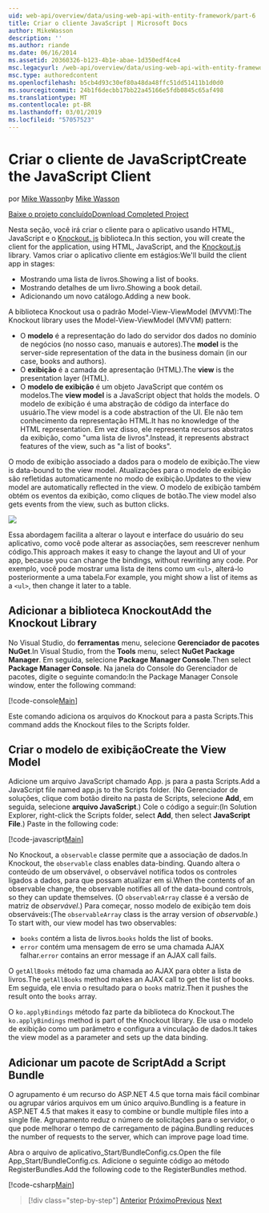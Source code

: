 ```yaml
---
uid: web-api/overview/data/using-web-api-with-entity-framework/part-6
title: Criar o cliente JavaScript | Microsoft Docs
author: MikeWasson
description: ''
ms.author: riande
ms.date: 06/16/2014
ms.assetid: 20360326-b123-4b1e-abae-1d350edf4ce4
msc.legacyurl: /web-api/overview/data/using-web-api-with-entity-framework/part-6
msc.type: authoredcontent
ms.openlocfilehash: b5cb4d93c30ef80a48da48ffc51dd51411b1d0d0
ms.sourcegitcommit: 24b1f6decbb17bb22a45166e5fdb0845c65af498
ms.translationtype: MT
ms.contentlocale: pt-BR
ms.lasthandoff: 03/01/2019
ms.locfileid: "57057523"
---
```

<a name="create-the-javascript-client"></a><span data-ttu-id="c01e1-102">Criar o cliente de JavaScript</span><span class="sxs-lookup"><span data-stu-id="c01e1-102">Create the JavaScript Client</span></span>
====================
<span data-ttu-id="c01e1-103">por [Mike Wasson](https://github.com/MikeWasson)</span><span class="sxs-lookup"><span data-stu-id="c01e1-103">by [Mike Wasson](https://github.com/MikeWasson)</span></span>

[<span data-ttu-id="c01e1-104">Baixe o projeto concluído</span><span class="sxs-lookup"><span data-stu-id="c01e1-104">Download Completed Project</span></span>](https://github.com/MikeWasson/BookService)

<span data-ttu-id="c01e1-105">Nesta seção, você irá criar o cliente para o aplicativo usando HTML, JavaScript e o [Knockout. js](http://knockoutjs.com/) biblioteca.</span><span class="sxs-lookup"><span data-stu-id="c01e1-105">In this section, you will create the client for the application, using HTML, JavaScript, and the [Knockout.js](http://knockoutjs.com/) library.</span></span> <span data-ttu-id="c01e1-106">Vamos criar o aplicativo cliente em estágios:</span><span class="sxs-lookup"><span data-stu-id="c01e1-106">We'll build the client app in stages:</span></span>

- <span data-ttu-id="c01e1-107">Mostrando uma lista de livros.</span><span class="sxs-lookup"><span data-stu-id="c01e1-107">Showing a list of books.</span></span>
- <span data-ttu-id="c01e1-108">Mostrando detalhes de um livro.</span><span class="sxs-lookup"><span data-stu-id="c01e1-108">Showing a book detail.</span></span>
- <span data-ttu-id="c01e1-109">Adicionando um novo catálogo.</span><span class="sxs-lookup"><span data-stu-id="c01e1-109">Adding a new book.</span></span>

<span data-ttu-id="c01e1-110">A biblioteca Knockout usa o padrão Model-View-ViewModel (MVVM):</span><span class="sxs-lookup"><span data-stu-id="c01e1-110">The Knockout library uses the Model-View-ViewModel (MVVM) pattern:</span></span>

- <span data-ttu-id="c01e1-111">O **modelo** é a representação do lado do servidor dos dados no domínio de negócios (no nosso caso, manuais e autores).</span><span class="sxs-lookup"><span data-stu-id="c01e1-111">The **model** is the server-side representation of the data in the business domain (in our case, books and authors).</span></span>
- <span data-ttu-id="c01e1-112">O **exibição** é a camada de apresentação (HTML).</span><span class="sxs-lookup"><span data-stu-id="c01e1-112">The **view** is the presentation layer (HTML).</span></span>
- <span data-ttu-id="c01e1-113">O **modelo de exibição** é um objeto JavaScript que contém os modelos.</span><span class="sxs-lookup"><span data-stu-id="c01e1-113">The **view model** is a JavaScript object that holds the models.</span></span> <span data-ttu-id="c01e1-114">O modelo de exibição é uma abstração de código da interface do usuário.</span><span class="sxs-lookup"><span data-stu-id="c01e1-114">The view model is a code abstraction of the UI.</span></span> <span data-ttu-id="c01e1-115">Ele não tem conhecimento da representação HTML.</span><span class="sxs-lookup"><span data-stu-id="c01e1-115">It has no knowledge of the HTML representation.</span></span> <span data-ttu-id="c01e1-116">Em vez disso, ele representa recursos abstratos da exibição, como &quot;uma lista de livros&quot;.</span><span class="sxs-lookup"><span data-stu-id="c01e1-116">Instead, it represents abstract features of the view, such as &quot;a list of books&quot;.</span></span>

<span data-ttu-id="c01e1-117">O modo de exibição associado a dados para o modelo de exibição.</span><span class="sxs-lookup"><span data-stu-id="c01e1-117">The view is data-bound to the view model.</span></span> <span data-ttu-id="c01e1-118">Atualizações para o modelo de exibição são refletidas automaticamente no modo de exibição.</span><span class="sxs-lookup"><span data-stu-id="c01e1-118">Updates to the view model are automatically reflected in the view.</span></span> <span data-ttu-id="c01e1-119">O modelo de exibição também obtém os eventos da exibição, como cliques de botão.</span><span class="sxs-lookup"><span data-stu-id="c01e1-119">The view model also gets events from the view, such as button clicks.</span></span>

![](part-6/_static/image1.png)

<span data-ttu-id="c01e1-120">Essa abordagem facilita a alterar o layout e interface do usuário do seu aplicativo, como você pode alterar as associações, sem reescrever nenhum código.</span><span class="sxs-lookup"><span data-stu-id="c01e1-120">This approach makes it easy to change the layout and UI of your app, because you can change the bindings, without rewriting any code.</span></span> <span data-ttu-id="c01e1-121">Por exemplo, você pode mostrar uma lista de itens como um `<ul>`, alterá-lo posteriormente a uma tabela.</span><span class="sxs-lookup"><span data-stu-id="c01e1-121">For example, you might show a list of items as a `<ul>`, then change it later to a table.</span></span>

## <a name="add-the-knockout-library"></a><span data-ttu-id="c01e1-122">Adicionar a biblioteca Knockout</span><span class="sxs-lookup"><span data-stu-id="c01e1-122">Add the Knockout Library</span></span>

<span data-ttu-id="c01e1-123">No Visual Studio, do **ferramentas** menu, selecione **Gerenciador de pacotes NuGet**.</span><span class="sxs-lookup"><span data-stu-id="c01e1-123">In Visual Studio, from the **Tools** menu, select **NuGet Package Manager**.</span></span> <span data-ttu-id="c01e1-124">Em seguida, selecione **Package Manager Console**.</span><span class="sxs-lookup"><span data-stu-id="c01e1-124">Then select **Package Manager Console**.</span></span> <span data-ttu-id="c01e1-125">Na janela do Console do Gerenciador de pacotes, digite o seguinte comando:</span><span class="sxs-lookup"><span data-stu-id="c01e1-125">In the Package Manager Console window, enter the following command:</span></span>

[!code-console[Main](part-6/samples/sample1.cmd)]

<span data-ttu-id="c01e1-126">Este comando adiciona os arquivos do Knockout para a pasta Scripts.</span><span class="sxs-lookup"><span data-stu-id="c01e1-126">This command adds the Knockout files to the Scripts folder.</span></span>

## <a name="create-the-view-model"></a><span data-ttu-id="c01e1-127">Criar o modelo de exibição</span><span class="sxs-lookup"><span data-stu-id="c01e1-127">Create the View Model</span></span>

<span data-ttu-id="c01e1-128">Adicione um arquivo JavaScript chamado App. js para a pasta Scripts.</span><span class="sxs-lookup"><span data-stu-id="c01e1-128">Add a JavaScript file named app.js to the Scripts folder.</span></span> <span data-ttu-id="c01e1-129">(No Gerenciador de soluções, clique com botão direito na pasta de Scripts, selecione **Add**, em seguida, selecione **arquivo JavaScript**.) Cole o código a seguir:</span><span class="sxs-lookup"><span data-stu-id="c01e1-129">(In Solution Explorer, right-click the Scripts folder, select **Add**, then select **JavaScript File**.) Paste in the following code:</span></span>

[!code-javascript[Main](part-6/samples/sample2.js)]

<span data-ttu-id="c01e1-130">No Knockout, a `observable` classe permite que a associação de dados.</span><span class="sxs-lookup"><span data-stu-id="c01e1-130">In Knockout, the `observable` class enables data-binding.</span></span> <span data-ttu-id="c01e1-131">Quando altera o conteúdo de um observável, o observável notifica todos os controles ligados a dados, para que possam atualizar em si.</span><span class="sxs-lookup"><span data-stu-id="c01e1-131">When the contents of an observable change, the observable notifies all of the data-bound controls, so they can update themselves.</span></span> <span data-ttu-id="c01e1-132">(O `observableArray` classe é a versão de matriz de *observável*.) Para começar, nosso modelo de exibição tem dois observáveis:</span><span class="sxs-lookup"><span data-stu-id="c01e1-132">(The `observableArray` class is the array version of *observable*.) To start with, our view model has two observables:</span></span>

- <span data-ttu-id="c01e1-133">`books` contém a lista de livros.</span><span class="sxs-lookup"><span data-stu-id="c01e1-133">`books` holds the list of books.</span></span>
- <span data-ttu-id="c01e1-134">`error` contém uma mensagem de erro se uma chamada AJAX falhar.</span><span class="sxs-lookup"><span data-stu-id="c01e1-134">`error` contains an error message if an AJAX call fails.</span></span>

<span data-ttu-id="c01e1-135">O `getAllBooks` método faz uma chamada ao AJAX para obter a lista de livros.</span><span class="sxs-lookup"><span data-stu-id="c01e1-135">The `getAllBooks` method makes an AJAX call to get the list of books.</span></span> <span data-ttu-id="c01e1-136">Em seguida, ele envia o resultado para o `books` matriz.</span><span class="sxs-lookup"><span data-stu-id="c01e1-136">Then it pushes the result onto the `books` array.</span></span>

<span data-ttu-id="c01e1-137">O `ko.applyBindings` método faz parte da biblioteca do Knockout.</span><span class="sxs-lookup"><span data-stu-id="c01e1-137">The `ko.applyBindings` method is part of the Knockout library.</span></span> <span data-ttu-id="c01e1-138">Ele usa o modelo de exibição como um parâmetro e configura a vinculação de dados.</span><span class="sxs-lookup"><span data-stu-id="c01e1-138">It takes the view model as a parameter and sets up the data binding.</span></span>

## <a name="add-a-script-bundle"></a><span data-ttu-id="c01e1-139">Adicionar um pacote de Script</span><span class="sxs-lookup"><span data-stu-id="c01e1-139">Add a Script Bundle</span></span>

<span data-ttu-id="c01e1-140">O agrupamento é um recurso do ASP.NET 4.5 que torna mais fácil combinar ou agrupar vários arquivos em um único arquivo.</span><span class="sxs-lookup"><span data-stu-id="c01e1-140">Bundling is a feature in ASP.NET 4.5 that makes it easy to combine or bundle multiple files into a single file.</span></span> <span data-ttu-id="c01e1-141">Agrupamento reduz o número de solicitações para o servidor, o que pode melhorar o tempo de carregamento de página.</span><span class="sxs-lookup"><span data-stu-id="c01e1-141">Bundling reduces the number of requests to the server, which can improve page load time.</span></span>

<span data-ttu-id="c01e1-142">Abra o arquivo de aplicativo\_Start/BundleConfig.cs.</span><span class="sxs-lookup"><span data-stu-id="c01e1-142">Open the file App\_Start/BundleConfig.cs.</span></span> <span data-ttu-id="c01e1-143">Adicione o seguinte código ao método RegisterBundles.</span><span class="sxs-lookup"><span data-stu-id="c01e1-143">Add the following code to the RegisterBundles method.</span></span>

[!code-csharp[Main](part-6/samples/sample3.cs)]

> [!div class="step-by-step"]
> <span data-ttu-id="c01e1-144">[Anterior](part-5.md)
> [Próximo](part-7.md)</span><span class="sxs-lookup"><span data-stu-id="c01e1-144">[Previous](part-5.md)
[Next](part-7.md)</span></span>
